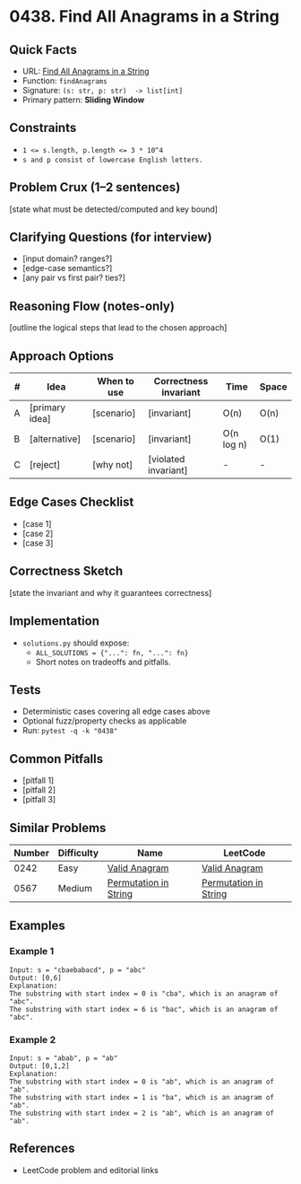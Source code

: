 # 0438. Find All Anagrams in a String

## Quick Facts

- URL: [Find All Anagrams in a String](https://leetcode.com/problems/find-all-anagrams-in-a-string/)
- Function: `findAnagrams`
- Signature: `(s: str, p: str)  -> list[int]`
- Primary pattern: **Sliding Window**

## Constraints

- `1 <= s.length, p.length <= 3 * 10^4`
- `s and p consist of lowercase English letters.`

## Problem Crux (1–2 sentences)

[state what must be detected/computed and key bound]

## Clarifying Questions (for interview)

- [input domain? ranges?]
- [edge-case semantics?]
- [any pair vs first pair? ties?]

## Reasoning Flow (notes-only)

[outline the logical steps that lead to the chosen approach]

## Approach Options

| # | Idea | When to use | Correctness invariant | Time | Space |
|---|------|-------------|-----------------------|------|-------|
| A | [primary idea] | [scenario] | [invariant] | O(n) | O(n) |
| B | [alternative] | [scenario] | [invariant] | O(n log n) | O(1) |
| C | [reject] | [why not] | [violated invariant] | - | - |

## Edge Cases Checklist

- [case 1]
- [case 2]
- [case 3]

## Correctness Sketch

[state the invariant and why it guarantees correctness]

## Implementation

- `solutions.py` should expose:
  - `ALL_SOLUTIONS = {"...": fn, "...": fn}`
  - Short notes on tradeoffs and pitfalls.

## Tests

- Deterministic cases covering all edge cases above
- Optional fuzz/property checks as applicable
- Run: `pytest -q -k "0438"`

## Common Pitfalls

- [pitfall 1]
- [pitfall 2]
- [pitfall 3]

## Similar Problems

| Number | Difficulty | Name | LeetCode |
|---|---|---|---|
| 0242 | Easy | [Valid Anagram](../0242-valid-anagram/readme.md) | [Valid Anagram](https://leetcode.com/problems/valid-anagram/) |
| 0567 | Medium | [Permutation in String](../0567-permutation-in-string/readme.md) | [Permutation in String](https://leetcode.com/problems/permutation-in-string/) |

## Examples

### Example 1

```text
Input: s = "cbaebabacd", p = "abc"
Output: [0,6]
Explanation:
The substring with start index = 0 is "cba", which is an anagram of "abc".
The substring with start index = 6 is "bac", which is an anagram of "abc".
```

### Example 2

```text
Input: s = "abab", p = "ab"
Output: [0,1,2]
Explanation:
The substring with start index = 0 is "ab", which is an anagram of "ab".
The substring with start index = 1 is "ba", which is an anagram of "ab".
The substring with start index = 2 is "ab", which is an anagram of "ab".
```

## References

- LeetCode problem and editorial links
